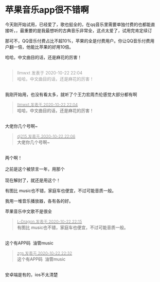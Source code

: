 # 苹果音乐app很不错啊


今天刚开始试用，已经爱了，歌也挺全的，在qq音乐里需要单独付费的也都能直接听，，最重要的是我最想听的古典音乐非常全，这点太爱了，试用完肯定续订

那可不，QQ音乐付费占比不超10%，苹果的全是付费用户。你让QQ音乐付费用户翻一倍，他能比苹果的好用10倍。

哈哈，中文曲目的话，还是麻花的厉害！<br />
<br />
<img src="static/image/smiley/default/lol.gif" smilieid="12" border="0" alt="" /><img src="static/image/smiley/default/lol.gif" smilieid="12" border="0" alt="" /><img src="static/image/smiley/default/lol.gif" smilieid="12" border="0" alt="" />

<div class="quote"><blockquote><font color="#999999">llmwxt 发表于 2020-10-22 22:04</font><br />
<font color="#999999">哈哈，中文曲目的话，还是麻花的厉害！</font></blockquote></div><br />
我刚开始用，也没有看太多，就听了个王力宏周杰伦感觉大部分都有啊

<div class="quote"><blockquote><font size="2"><a href="https://www.hostloc.com/forum.php?mod=redirect&amp;goto=findpost&amp;pid=9338311&amp;ptid=757375" target="_blank"><font color="#999999">llmwxt 发表于 2020-10-22 22:04</font></a></font><br />
哈哈，中文曲目的话，还是麻花的厉害！</blockquote></div><br />
大佬你几个号啊~

<div class="quote"><blockquote><font size="2"><a href="https://www.hostloc.com/forum.php?mod=redirect&amp;goto=findpost&amp;pid=9338323&amp;ptid=757375" target="_blank"><font color="#999999">dj215 发表于 2020-10-22 22:06</font></a></font><br />
大佬你几个号啊~</blockquote></div><br />
两个啊！<br />
<br />
之前是这个被禁言一年，用那个<br />
<br />
现在解封了，就还是用这个！

有图比 music也不错，家庭车也便宜，不过可能音质一般。

我用一堆音乐播放器，各有各的好。

苹果音乐中文歌不是很全

<div class="quote"><blockquote><font size="2"><a href="https://www.hostloc.com/forum.php?mod=redirect&amp;goto=findpost&amp;pid=9338380&amp;ptid=757375" target="_blank"><font color="#999999">L-Dragon 发表于 2020-10-22 22:15</font></a></font><br />
有图比 music也不错，家庭车也便宜，不过可能音质一般。</blockquote></div><br />
这个有APP码&nbsp;&nbsp;油管music

<div class="quote"><blockquote><font size="2"><a href="https://www.hostloc.com/forum.php?mod=redirect&amp;goto=findpost&amp;pid=9338456&amp;ptid=757375" target="_blank"><font color="#999999">zgs 发表于 2020-10-22 22:32</font></a></font><br />
这个有APP码&nbsp;&nbsp;油管music</blockquote></div><br />
安卓端是有的，ios不太清楚
